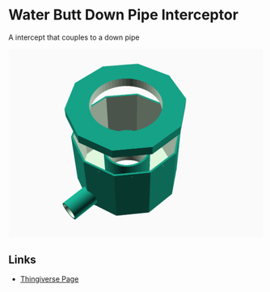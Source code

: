 # Water Butt Down Pipe Interceptor

A intercept that couples to a down pipe

![Interceptor](intercept.png)

## Links

- [Thingiverse Page](https://www.thingiverse.com/thing:4369562)